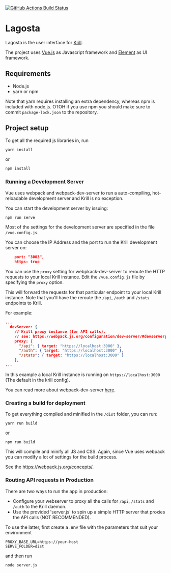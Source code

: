 [![GitHub Actions Build Status](https://github.com/NLnetLabs/lagosta/workflows/Build/badge.svg)](https://github.com/NLnetLabs/lagosta/actions?query=workflow%3ABuild)

# Lagosta

Lagosta is the user interface for [Krill](https://github.com/NLnetLabs/krill).

The project uses [Vue.js](https://vuejs.org/) as Javascript framework and [Element](https://element.eleme.io/) as UI framework.

## Requirements
* Node.js
* yarn or npm

Note that yarn requires installing an extra dependency, whereas npm is included with node.js.
OTOH if you use npm you should make sure to commit `package-lock.json` to the repository.

## Project setup
To get all the required js libraries in, run

```bash
yarn install
```

or 

```bash
npm install
```

### Running a Development Server

Vue uses webpack and webpack-dev-server to run a auto-compiling, hot-reloadable development server
and Krill is no exception.

You can start the development server by issuing:

```bash
npm run serve
```

Most of the settings for the development server are specified in the file `/vue.config.js`.

You can choose the IP Address and the port to run the Krill development server on:

```json
    port: "3003",
    https: true
```

You can use the `proxy` setting for webpkack-dev-server to reroute the HTTP requests
to your local Krill instance. Edit the `/vue.config.js` file by specifying the `proxy` option.

This will forward the requests for that particular endpoint to your local Krill instance.
Note that you'll have the reroute the `/api`, `/auth` and `/stats` endpoints to Krill.

For example:

```json
...
  devServer: {
    // Krill proxy instance (for API calls).
    // see: https://webpack.js.org/configuration/dev-server/#devserverproxy
    proxy: {
      "/api": { target: "https://localhost:3000" },
      "/auth": { target: "https://localhost:3000" },
      "/stats": { target: "https://localhost:3000" }
    },
...
```

In this example a local Krill instance is running on `https://localhost:3000` (The default in the krill config).

You can read more about webpack-dev-server [here](https://webpack.js.org/configuration/dev-server/).

### Creating a build for deployment

To get everything compiled and minified in the `/dist` folder, you can run:

```
yarn run build
```

or 

```
npm run build
```

This will compile and minify all JS and CSS. Again, since Vue uses webpack you can modify a
lot of settings for the build process.

See the https://webpack.js.org/concepts/.

### Routing API requests in Production

There are two ways to run the app in production:
* Configure your webserver to proxy all the calls for `/api`, `/stats` and `/auth` to the Krill daemon.
* Use the provided 'server.js' to spin up a simple HTTP server that proxies the API calls (NOT RECOMMENDED).

To use the latter, first create a .env file with the parameters that suit your environment

```
PROXY_BASE_URL=https://your-host
SERVE_FOLDER=dist
```
and then run
```
node server.js
```